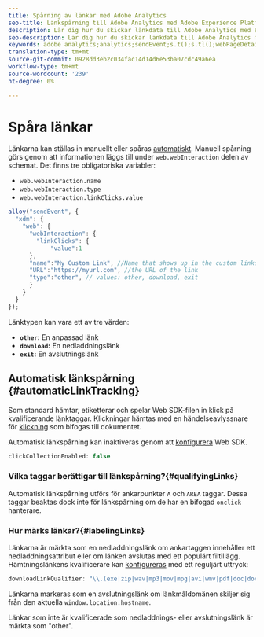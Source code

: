 ```yaml
---
title: Spårning av länkar med Adobe Analytics
seo-title: Länkspårning till Adobe Analytics med Adobe Experience Platform Web SDK
description: Lär dig hur du skickar länkdata till Adobe Analytics med Experience Platform Web SDK
seo-description: Lär dig hur du skickar länkdata till Adobe Analytics med Experience Platform Web SDK
keywords: adobe analytics;analytics;sendEvent;s.t();s.tl();webPageDetails;pageViews;webInteraction;web Interaction;page views;link tracking;links;track links;clickCollection;click collection;
translation-type: tm+mt
source-git-commit: 0928dd3eb2c034fac14d14d6e53ba07cdc49a6ea
workflow-type: tm+mt
source-wordcount: '239'
ht-degree: 0%

---
```



# Spåra länkar

Länkarna kan ställas in manuellt eller spåras [automatiskt](#automaticLinkTracking). Manuell spårning görs genom att informationen läggs till under `web.webInteraction` delen av schemat. Det finns tre obligatoriska variabler:

* `web.webInteraction.name`
* `web.webInteraction.type`
* `web.webInteraction.linkClicks.value`

```javascript
alloy("sendEvent", {
  "xdm": {
    "web": {
      "webInteraction": {
        "linkClicks": {
            "value":1
      },
      "name":"My Custom Link", //Name that shows up in the custom links report
      "URL":"https://myurl.com", //the URL of the link
      "type":"other", // values: other, download, exit
      }
    }
  }
});
```

Länktypen kan vara ett av tre värden:

* **`other`:** En anpassad länk
* **`download`:** En nedladdningslänk
* **`exit`:** En avslutningslänk

## Automatisk länkspårning {#automaticLinkTracking}

Som standard hämtar, etiketterar och spelar Web SDK-filen in klick på kvalificerande länktaggar. Klickningar hämtas med en händelseavlyssnare för [klickning](https://www.w3.org/TR/uievents/#capture-phase) som bifogas till dokumentet.

Automatisk länkspårning kan inaktiveras genom att [konfigurera](../fundamentals/configuring-the-sdk.md#clickCollectionEnabled) Web SDK.

```javascript
clickCollectionEnabled: false
```

### Vilka taggar berättigar till länkspårning?{#qualifyingLinks}

Automatisk länkspårning utförs för ankarpunkter `A` och `AREA` taggar. Dessa taggar beaktas dock inte för länkspårning om de har en bifogad `onclick` hanterare.

### Hur märks länkar?{#labelingLinks}

Länkarna är märkta som en nedladdningslänk om ankartaggen innehåller ett nedladdningsattribut eller om länken avslutas med ett populärt filtillägg. Hämtningslänkens kvalificerare kan [konfigureras](../fundamentals/configuring-the-sdk.md) med ett reguljärt uttryck:

```javascript
downloadLinkQualifier: "\\.(exe|zip|wav|mp3|mov|mpg|avi|wmv|pdf|doc|docx|xls|xlsx|ppt|pptx)$"
```

Länkarna markeras som en avslutningslänk om länkmåldomänen skiljer sig från den aktuella `window.location.hostname`.

Länkar som inte är kvalificerade som nedladdnings- eller avslutningslänk är märkta som &quot;other&quot;.
